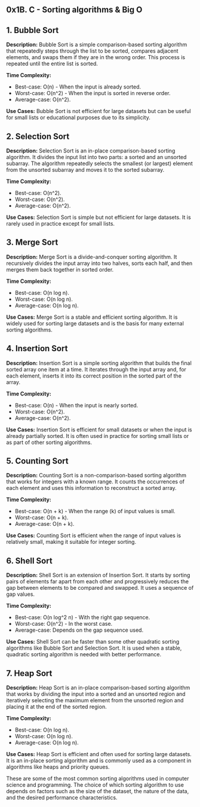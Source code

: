 ## 0x1B. C - Sorting algorithms & Big O

## 1. Bubble Sort

**Description:**
Bubble Sort is a simple comparison-based sorting algorithm that repeatedly steps through the list to be sorted, compares adjacent elements, and swaps them if they are in the wrong order. This process is repeated until the entire list is sorted.

**Time Complexity:**
- Best-case: O(n) - When the input is already sorted.
- Worst-case: O(n^2) - When the input is sorted in reverse order.
- Average-case: O(n^2).

**Use Cases:**
Bubble Sort is not efficient for large datasets but can be useful for small lists or educational purposes due to its simplicity.

## 2. Selection Sort

**Description:**
Selection Sort is an in-place comparison-based sorting algorithm. It divides the input list into two parts: a sorted and an unsorted subarray. The algorithm repeatedly selects the smallest (or largest) element from the unsorted subarray and moves it to the sorted subarray.

**Time Complexity:**
- Best-case: O(n^2).
- Worst-case: O(n^2).
- Average-case: O(n^2).

**Use Cases:**
Selection Sort is simple but not efficient for large datasets. It is rarely used in practice except for small lists.

## 3. Merge Sort

**Description:**
Merge Sort is a divide-and-conquer sorting algorithm. It recursively divides the input array into two halves, sorts each half, and then merges them back together in sorted order.

**Time Complexity:**
- Best-case: O(n log n).
- Worst-case: O(n log n).
- Average-case: O(n log n).

**Use Cases:**
Merge Sort is a stable and efficient sorting algorithm. It is widely used for sorting large datasets and is the basis for many external sorting algorithms.

## 4. Insertion Sort

**Description:**
Insertion Sort is a simple sorting algorithm that builds the final sorted array one item at a time. It iterates through the input array and, for each element, inserts it into its correct position in the sorted part of the array.

**Time Complexity:**
- Best-case: O(n) - When the input is nearly sorted.
- Worst-case: O(n^2).
- Average-case: O(n^2).

**Use Cases:**
Insertion Sort is efficient for small datasets or when the input is already partially sorted. It is often used in practice for sorting small lists or as part of other sorting algorithms.

## 5. Counting Sort

**Description:**
Counting Sort is a non-comparison-based sorting algorithm that works for integers with a known range. It counts the occurrences of each element and uses this information to reconstruct a sorted array.

**Time Complexity:**
- Best-case: O(n + k) - When the range (k) of input values is small.
- Worst-case: O(n + k).
- Average-case: O(n + k).

**Use Cases:**
Counting Sort is efficient when the range of input values is relatively small, making it suitable for integer sorting.

## 6. Shell Sort

**Description:**
Shell Sort is an extension of Insertion Sort. It starts by sorting pairs of elements far apart from each other and progressively reduces the gap between elements to be compared and swapped. It uses a sequence of gap values.

**Time Complexity:**
- Best-case: O(n log^2 n) - With the right gap sequence.
- Worst-case: O(n^2) - In the worst case.
- Average-case: Depends on the gap sequence used.

**Use Cases:**
Shell Sort can be faster than some other quadratic sorting algorithms like Bubble Sort and Selection Sort. It is used when a stable, quadratic sorting algorithm is needed with better performance.

## 7. Heap Sort

**Description:**
Heap Sort is an in-place comparison-based sorting algorithm that works by dividing the input into a sorted and an unsorted region and iteratively selecting the maximum element from the unsorted region and placing it at the end of the sorted region.

**Time Complexity:**
- Best-case: O(n log n).
- Worst-case: O(n log n).
- Average-case: O(n log n).

**Use Cases:**
Heap Sort is efficient and often used for sorting large datasets. It is an in-place sorting algorithm and is commonly used as a component in algorithms like heaps and priority queues.

These are some of the most common sorting algorithms used in computer science and programming. The choice of which sorting algorithm to use depends on factors such as the size of the dataset, the nature of the data, and the desired performance characteristics.
